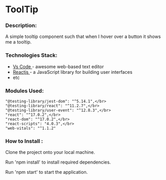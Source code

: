 # ToolTip

 ### Description: ######
A simple tooltip component such that when I hover over a button it shows me a tooltip.



### Technologies Stack: ######
<ul>
  <li><a href="https://code.visualstudio.com/">Vs Code </a>- awesome web-based text editor </li>
  <li><a href="https://reactjs.org/">Reactjs </a>- a JavaScript library for building user interfaces </li>
  <li>etc </li>
</ul>

### Modules Used: ######

    "@testing-library/jest-dom": "^5.14.1",</br>
    "@testing-library/react": "^11.2.7",</br>
    "@testing-library/user-event": "^12.8.3",</br>
    "react": "^17.0.2",</br>
    "react-dom": "^17.0.2",</br>
    "react-scripts": "4.0.3",</br>
    "web-vitals": "^1.1.2"
 
 ### How to Install : ######
 
Clone the project onto your local machine.

Run 'npm install' to install required dependencies.

Run 'npm start' to start the application.


